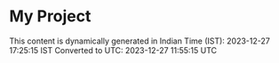 # My Project

This content is dynamically generated in Indian Time (IST): 2023-12-27 17:25:15 IST
Converted to UTC: 2023-12-27 11:55:15 UTC
